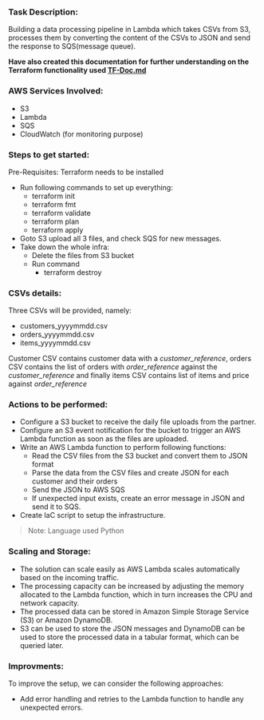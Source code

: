 ### Task Description: 
Building a data processing pipeline in Lambda which takes CSVs from S3, processes them by converting the content of the CSVs to JSON and send the response to SQS(message queue).

**Have also created this documentation for further understanding on the Terraform functionality used [TF-Doc.md](TF-Doc.md)**

### AWS Services Involved:
* S3
* Lambda
* SQS
* CloudWatch (for monitoring purpose)

### Steps to get started:
Pre-Requisites: Terraform needs to be installed
* Run following commands to set up everything:
  - terraform init
  - terraform fmt
  - terraform validate
  - terraform plan
  - terraform apply
* Goto S3 upload all 3 files, and check SQS for new messages.
* Take down the whole infra:
  - Delete the files from S3 bucket
  - Run command
    - terraform destroy

### CSVs details:

Three CSVs will be provided, namely:
* customers_yyyymmdd.csv
* orders_yyyymmdd.csv
* items_yyyymmdd.csv

Customer CSV contains customer data with a _customer_reference_, orders CSV contains the list of orders with _order_reference_ against the _customer_reference_ and finally items CSV contains list of items and price against _order_reference_

### Actions to be performed:
* Configure a S3 bucket to receive the daily file uploads from the partner.
* Configure an S3 event notification for the bucket to trigger an AWS Lambda function as soon as the files are uploaded.
* Write an AWS Lambda function to perform following functions:
  - Read the CSV files from the S3 bucket and convert them to JSON format
  - Parse the data from the CSV files and create JSON for each customer and their orders
  - Send the JSON to AWS SQS
  - If unexpected input exists, create an error message in JSON and send it to SQS.
 * Create IaC script to setup the infrastructure.
 
> Note: Language used Python

### Scaling and Storage:
* The solution can scale easily as AWS Lambda scales automatically based on the incoming traffic.
* The processing capacity can be increased by adjusting the memory allocated to the Lambda function, which in turn increases the CPU and network capacity.
* The processed data can be stored in Amazon Simple Storage Service (S3) or Amazon DynamoDB.
* S3 can be used to store the JSON messages and DynamoDB can be used to store the processed data in a tabular format, which can be queried later.

### Improvments:
To improve the setup, we can consider the following approaches:
* Add error handling and retries to the Lambda function to handle any unexpected errors.
